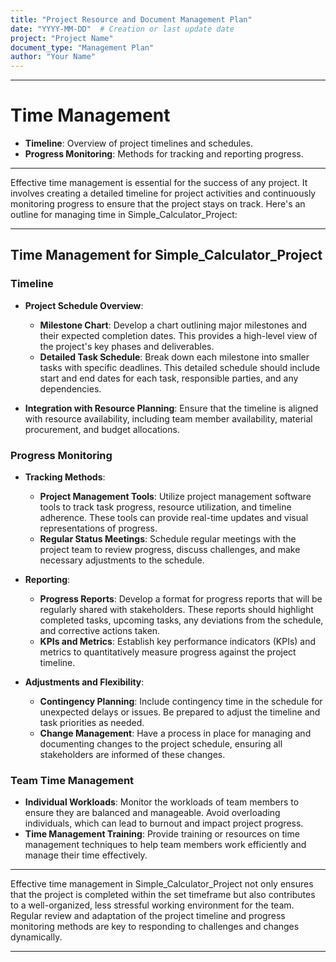 ```yaml
---
title: "Project Resource and Document Management Plan"
date: "YYYY-MM-DD"  # Creation or last update date
project: "Project Name"
document_type: "Management Plan"
author: "Your Name"
---
```

---
# Time Management

- **Timeline**: Overview of project timelines and schedules.
- **Progress Monitoring**: Methods for tracking and reporting progress.

---
Effective time management is essential for the success of any project. It involves creating a detailed timeline for project activities and continuously monitoring progress to ensure that the project stays on track. Here's an outline for managing time in Simple_Calculator_Project:

---

## Time Management for Simple_Calculator_Project

### Timeline
- **Project Schedule Overview**: 
  - **Milestone Chart**: Develop a chart outlining major milestones and their expected completion dates. This provides a high-level view of the project's key phases and deliverables.
  - **Detailed Task Schedule**: Break down each milestone into smaller tasks with specific deadlines. This detailed schedule should include start and end dates for each task, responsible parties, and any dependencies.

- **Integration with Resource Planning**: Ensure that the timeline is aligned with resource availability, including team member availability, material procurement, and budget allocations.

### Progress Monitoring
- **Tracking Methods**:
  - **Project Management Tools**: Utilize project management software tools to track task progress, resource utilization, and timeline adherence. These tools can provide real-time updates and visual representations of progress.
  - **Regular Status Meetings**: Schedule regular meetings with the project team to review progress, discuss challenges, and make necessary adjustments to the schedule.
  
- **Reporting**:
  - **Progress Reports**: Develop a format for progress reports that will be regularly shared with stakeholders. These reports should highlight completed tasks, upcoming tasks, any deviations from the schedule, and corrective actions taken.
  - **KPIs and Metrics**: Establish key performance indicators (KPIs) and metrics to quantitatively measure progress against the project timeline.

- **Adjustments and Flexibility**:
  - **Contingency Planning**: Include contingency time in the schedule for unexpected delays or issues. Be prepared to adjust the timeline and task priorities as needed.
  - **Change Management**: Have a process in place for managing and documenting changes to the project schedule, ensuring all stakeholders are informed of these changes.

### Team Time Management
- **Individual Workloads**: Monitor the workloads of team members to ensure they are balanced and manageable. Avoid overloading individuals, which can lead to burnout and impact project progress.
- **Time Management Training**: Provide training or resources on time management techniques to help team members work efficiently and manage their time effectively.

---

Effective time management in Simple_Calculator_Project not only ensures that the project is completed within the set timeframe but also contributes to a well-organized, less stressful working environment for the team. Regular review and adaptation of the project timeline and progress monitoring methods are key to responding to challenges and changes dynamically.

---
